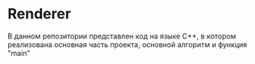 # Renderer
В данном репозитории представлен код на языке С++, в котором реализована основная часть проекта, основной алгоритм и функция "main"

